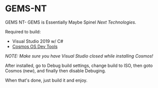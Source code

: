 # GEMS-NT
GEMS NT- GEMS is Essentially Maybe Spinel *Next Technologies.*

Required to build:

* Visual Studio 2019 w/ C#
* [Cosmos OS Dev Tools](https://github.com/CosmosOS/Cosmos/releases)

*NOTE: Make sure you have Visual Studio closed while installing Cosmos!*

After installed, go to Debug build settings, change build to ISO, then goto Cosmos (new), and finally then disable Debuging.

When that's done, just build it and enjoy.
